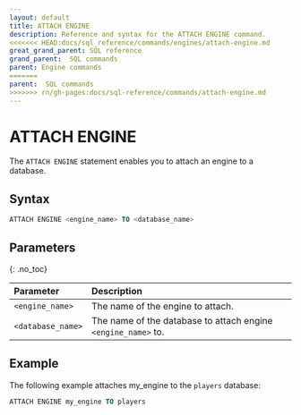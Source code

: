 ```yaml
---
layout: default
title: ATTACH ENGINE
description: Reference and syntax for the ATTACH ENGINE command.
<<<<<<< HEAD:docs/sql_reference/commands/engines/attach-engine.md
great_grand_parent: SQL reference
grand_parent:  SQL commands
parent: Engine commands
=======
parent:  SQL commands
>>>>>>> rn/gh-pages:docs/sql-reference/commands/attach-engine.md
---
```


# ATTACH ENGINE

The `ATTACH ENGINE` statement enables you to attach an engine to a database.

## Syntax

```sql
ATTACH ENGINE <engine_name> TO <database_name>
```

## Parameters 
{: .no_toc}   

| Parameter         | Description                                                   |
| :----------------- | :------------------------------------------------------------- |
| `<engine_name>`   | The name of the engine to attach.                             |
| `<database_name>` | The name of the database to attach engine `<engine_name>` to. |

## Example
The following example attaches my_engine to the `players` database: 
```sql
ATTACH ENGINE my_engine TO players
```